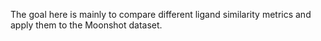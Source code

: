 The goal here is mainly to compare different ligand similarity metrics and apply them to the Moonshot dataset.
